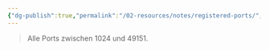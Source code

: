 ```yaml
---
{"dg-publish":true,"permalink":"/02-resources/notes/registered-ports/","tags":["informatik/netzwerk/ip/ipv4","informatik/netzwerk/protokoll"],"noteIcon":"","updated":"2025-09-10T16:35:34.000+02:00"}
---
```


>Alle Ports zwischen 1024 und 49151.